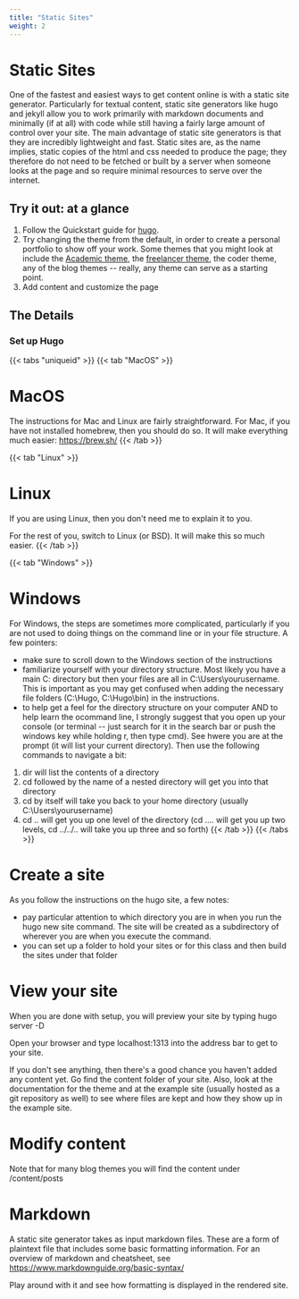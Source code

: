 ```yaml
---
title: "Static Sites"
weight: 2
---
```


# Static Sites

One of the fastest and easiest ways to get content online is with a static site generator. Particularly for textual content, static site generators like hugo and jekyll allow you to work primarily with markdown documents and minimally (if at all) with code while still having a fairly large amount of control over your site. The main advantage of static site generators is that they are incredibly lightweight and fast. Static sites are, as the name implies, static copies of the html and css needed to produce the page; they therefore do not need to be fetched or built by a server when someone looks at the page and so require minimal resources to serve over the internet. 

## Try it out: at a glance
1. Follow the Quickstart guide for [hugo](https://gohugo.io).
2. Try changing the theme from the default, in order to create a personal portfolio to show off your work. Some themes that you might look at include the [Academic theme](https://themes.gohugo.io/academic/), the [freelancer theme](https://themes.gohugo.io/freelancer/), the coder theme, any of the blog themes -- really, any theme can serve as a starting point. 
3. Add content and customize the page

## The Details

### Set up Hugo

{{< tabs "uniqueid" >}}
{{< tab "MacOS" >}}
# MacOS
The instructions for Mac and Linux are fairly straightforward. For Mac, if you have not installed homebrew, then you should do so. It will make everything much easier: https://brew.sh/
{{< /tab >}}

{{< tab "Linux" >}}

# Linux
If you are using Linux, then you don't need me to explain it to you. 

For the rest of you, switch to Linux (or BSD). It will make this so much easier. 
{{< /tab >}}

{{< tab "Windows" >}}

# Windows
For Windows, the steps are sometimes more complicated, particularly if you are not used to doing things on the command line or in your file structure. A few pointers: 
- make sure to scroll down to the Windows section of the instructions
- familiarize yourself with your directory structure. Most likely you have a main C: directory but then your files are all in C:\Users\yourusername\. This is important as you may get confused when adding the necessary file folders (C:\Hugo, C:\Hugo\bin) in the instructions.
- to help get a feel for the directory structure on your computer AND to help learn the ocommand line, I strongly suggest that you open up your console (or terminal -- just search for it in the search bar or push the windows key while holding r, then type cmd). See hwere you are at the prompt (it will list your current directory). Then use the following commands to navigate a bit:
1. dir will list the contents of a directory
2. cd followed by the name of a nested directory will get you into that directory
3. cd by itself will take you back to your home directory (usually C:\Users\yourusername)
4. cd .. will get you up one level of the directory (cd ..\.. will get you up two levels, cd ../../.. will take you up three and so forth)
{{< /tab >}}
{{< /tabs >}}

# Create a site
As you follow the instructions on the hugo site, a few notes:
- pay particular attention to which directory you are in when you run the hugo new site command. The site will be created as a subdirectory of wherever you are when you execute the command. 
- you can set up a folder to hold your sites or for this class and then build the sites under that folder

# View your site
When you are done with setup, you will preview your site by typing hugo server -D 

Open your browser and type localhost:1313 into the address bar to get to your site.

If you don't see anything, then there's a good chance you haven't added any content yet. Go find the content folder of your site. Also, look at the documentation for the theme and at the example site (usually hosted as a git repository as well) to see where files are kept and how they show up in the example site.

# Modify content
Note that for many blog themes you will find the content under /content/posts

# Markdown
A static site generator takes as input markdown files. These are a form of plaintext file that includes some basic formatting information. For an overview of markdown and cheatsheet, see https://www.markdownguide.org/basic-syntax/

Play around with it and see how formatting is displayed in the rendered site.
